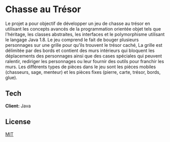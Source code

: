 
# Chasse au Trésor

Le projet a pour objectif de développer un jeu de chasse au trésor en utilisant les concepts avancés de la programmation orientée objet tels que l'héritage, les classes abstraites, les interfaces et le polymorphisme utilisant le langage Java 1.8.
Le jeu comprend le fait de bouger plusieurs personnages sur une grille pour qu’ils trouvent le trésor caché, La grille est délimitée par des bords et contient des murs intérieurs qui bloquent les déplacements des personnages ainsi que des cases spéciales qui peuvent ralentir, rediriger les personnages ou leur fournir des outils pour franchir les murs.
Les différents types de pièces dans le jeu sont les pièces mobiles (chasseurs, sage, menteur) et les pièces fixes (pierre, carte, trésor, bords, glue).



## Tech

**Client:** Java


## License

[MIT](https://choosealicense.com/licenses/mit/)


